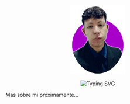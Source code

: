 <div align="center">
<!-- Foto -->
<img align="center" alt="Profile" width="150" src="https://github.com/AlfredooP/AlfredooP/blob/main/Resources/profile.png">
<br>
<br>
<!-- Nombre/Usuario -->
<img src="https://readme-typing-svg.demolab.com?font=Fira+Code&weight=600&size=26&pause=1000&color=A800CA&center=true&width=435&lines=Alfredo+Puentes;AlfredooP" alt="Typing SVG" />
</div>

<p> Mas sobre mi próximamente...</p>
